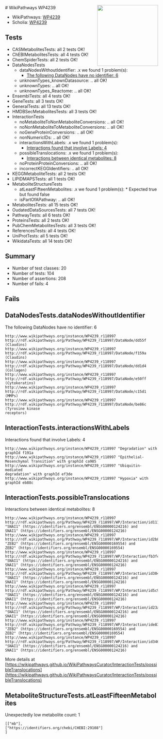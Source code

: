 <img style="float: right; width: 200px" src="https://upload.wikimedia.org/wikipedia/commons/thumb/8/83/Wplogo_with_text_500.png/640px-Wplogo_with_text_500.png" />
# WikiPathways WP4239

* WikiPathways: [WP4239](https://new.wikipathways.org/pathways/WP4239)
* Scholia: [WP4239](https://scholia.toolforge.org/wikipathways/WP4239)
## Tests
* CASMetabolitesTests: all 2 tests OK!
* ChEBIMetabolitesTests: all 4 tests OK!
* ChemSpiderTests: all 2 tests OK!
* DataNodesTests
    * dataNodesWithoutIdentifier: .x we found 1 problem(s):
        * [The following DataNodes have no identifier: 6](#d2d32fa5)
    * unknownTypes_knownDatasource: .. all OK!
    * unknownTypes: .. all OK!
    * unknownTypes_Reactome: .. all OK!
* EnsemblTests: all 4 tests OK!
* GeneTests: all 3 tests OK!
* GeneralTests: all 13 tests OK!
* HMDBSecMetabolitesTests: all 3 tests OK!
* InteractionTests
    * noMetaboliteToNonMetaboliteConversions: .. all OK!
    * noNonMetaboliteToMetaboliteConversions: .. all OK!
    * noGeneProteinConversions: .. all OK!
    * nonNumericIDs: .. all OK!
    * interactionsWithLabels: .x we found 1 problem(s):
        * [Interactions found that involve Labels: 4](#630d267b)
    * possibleTranslocations: .x we found 1 problem(s):
        * [Interactions between identical metabolites: 8](#d59038cb)
    * noProteinProteinConversions: .. all OK!
    * incorrectKEGGIdentifiers: .. all OK!
* KEGGMetaboliteTests: all 2 tests OK!
* LIPIDMAPSTests: all 1 tests OK!
* MetaboliteStructureTests
    * atLeastFifteenMetabolites: .x we found 1 problem(s):
            * Expected true but found false
    * isPartOfAPathway: .. all OK!
* MetabolitesTests: all 15 tests OK!
* OudatedDataSourcesTests: all 7 tests OK!
* PathwayTests: all 6 tests OK!
* ProteinsTests: all 2 tests OK!
* PubChemMetabolitesTests: all 3 tests OK!
* ReferencesTests: all 4 tests OK!
* UniProtTests: all 5 tests OK!
* WikidataTests: all 14 tests OK!


## Summary

* Number of test classes: 20
* Number of tests: 104
* Number of assertions: 208
* Number of fails: 4

## Fails

<a name="d2d32fa5" />

## DataNodesTests.dataNodesWithoutIdentifier

The following DataNodes have no identifier: 6
```
http://www.wikipathways.org/instance/WP4239_r118997 http://rdf.wikipathways.org/Pathway/WP4239_r118997/DataNode/dd55f (Claudins)
http://www.wikipathways.org/instance/WP4239_r118997 http://rdf.wikipathways.org/Pathway/WP4239_r118997/DataNode/f159a (Claudins)
http://www.wikipathways.org/instance/WP4239_r118997 http://rdf.wikipathways.org/Pathway/WP4239_r118997/DataNode/dd1d4 (Collagen)
http://www.wikipathways.org/instance/WP4239_r118997 http://rdf.wikipathways.org/Pathway/WP4239_r118997/DataNode/e50ff (Cytokeratins)
http://www.wikipathways.org/instance/WP4239_r118997 http://rdf.wikipathways.org/Pathway/WP4239_r118997/DataNode/c15d1 (MMPs)
http://www.wikipathways.org/instance/WP4239_r118997 http://rdf.wikipathways.org/Pathway/WP4239_r118997/DataNode/be86c (Tyrosine kinase 
receptors)
```

<a name="630d267b" />

## InteractionTests.interactionsWithLabels

Interactions found that involve Labels: 4
```
http://www.wikipathways.org/instance/WP4239_r118997 "Degradation" with graphId f191a
http://www.wikipathways.org/instance/WP4239_r118997 "Epithelial-Mesenchymal Transition" with graphId ca985
http://www.wikipathways.org/instance/WP4239_r118997 "Ubiquitin-mediated
degradation" with graphId ef3de
http://www.wikipathways.org/instance/WP4239_r118997 "Hypoxia" with graphId eb88c
```

<a name="d59038cb" />

## InteractionTests.possibleTranslocations

Interactions between identical metabolites: 8
```
http://www.wikipathways.org/instance/WP4239_r118997 http://rdf.wikipathways.org/Pathway/WP4239_r118997/WP/Interaction/id1114db4b "SNAI1" (https://identifiers.org/ensembl/ENSG00000124216) and 
SNAI1" (https://identifiers.org/ensembl/ENSG00000124216)
http://www.wikipathways.org/instance/WP4239_r118997 http://rdf.wikipathways.org/Pathway/WP4239_r118997/WP/Interaction/id2b83e15a "ZEB2" (https://identifiers.org/ensembl/ENSG00000169554) and 
ZEB2" (https://identifiers.org/ensembl/ENSG00000169554)
http://www.wikipathways.org/instance/WP4239_r118997 http://rdf.wikipathways.org/Pathway/WP4239_r118997/WP/Interaction/fb3fc "SNAI1" (https://identifiers.org/ensembl/ENSG00000124216) and 
SNAI1" (https://identifiers.org/ensembl/ENSG00000124216)
http://www.wikipathways.org/instance/WP4239_r118997 http://rdf.wikipathways.org/Pathway/WP4239_r118997/WP/Interaction/id30439183 "SNAI1" (https://identifiers.org/ensembl/ENSG00000124216) and 
SNAI1" (https://identifiers.org/ensembl/ENSG00000124216)
http://www.wikipathways.org/instance/WP4239_r118997 http://rdf.wikipathways.org/Pathway/WP4239_r118997/WP/Interaction/id5c999b84 "SNAI1" (https://identifiers.org/ensembl/ENSG00000124216) and 
SNAI1" (https://identifiers.org/ensembl/ENSG00000124216)
http://www.wikipathways.org/instance/WP4239_r118997 http://rdf.wikipathways.org/Pathway/WP4239_r118997/WP/Interaction/id23a0f72c "SNAI1" (https://identifiers.org/ensembl/ENSG00000124216) and 
SNAI1" (https://identifiers.org/ensembl/ENSG00000124216)
http://www.wikipathways.org/instance/WP4239_r118997 http://rdf.wikipathways.org/Pathway/WP4239_r118997/WP/Interaction/ide837dccb "ZEB2" (https://identifiers.org/ensembl/ENSG00000169554) and 
ZEB2" (https://identifiers.org/ensembl/ENSG00000169554)
http://www.wikipathways.org/instance/WP4239_r118997 http://rdf.wikipathways.org/Pathway/WP4239_r118997/WP/Interaction/id346b8a97 "SNAI1" (https://identifiers.org/ensembl/ENSG00000124216) and 
SNAI1" (https://identifiers.org/ensembl/ENSG00000124216)
```

More details at [https://wikipathways.github.io/WikiPathwaysCurator/InteractionTests/possibleTranslocations](https://wikipathways.github.io/WikiPathwaysCurator/InteractionTests/possibleTranslocations)

<a name="6d4290fe" />

## MetaboliteStructureTests.atLeastFifteenMetabolites

Unexpectedly low metabolite count: 1

```
[["mb"],
["https://identifiers.org/chebi/CHEBI:29108"]
]
```

